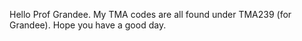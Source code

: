 Hello Prof Grandee. My TMA codes are all found under TMA239 (for Grandee). Hope you have a good day.

